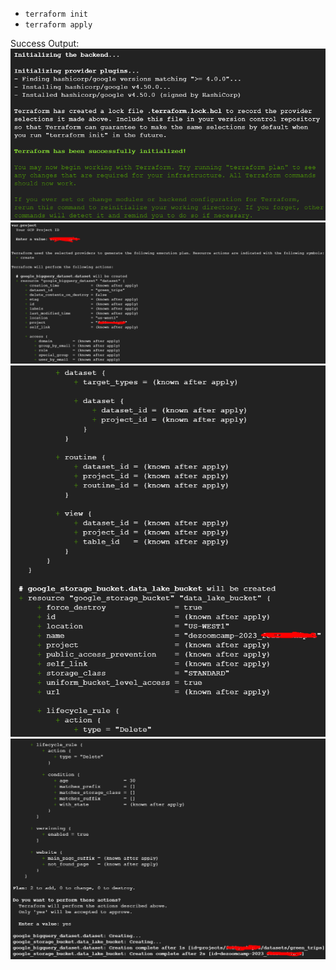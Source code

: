 * `terraform init`
* `terraform apply`

Success Output:
![](https://github.com/zeenfts/dtcde-zoomcamp-2023-homework/blob/main/week%201/terraform/success_output/Screenshot_8.png)
![](https://github.com/zeenfts/dtcde-zoomcamp-2023-homework/blob/main/week%201/terraform/success_output/Screenshot_9.png)
![](https://github.com/zeenfts/dtcde-zoomcamp-2023-homework/blob/main/week%201/terraform/success_output/Screenshot_10.png)
![](https://github.com/zeenfts/dtcde-zoomcamp-2023-homework/blob/main/week%201/terraform/success_output/Screenshot_11.png)